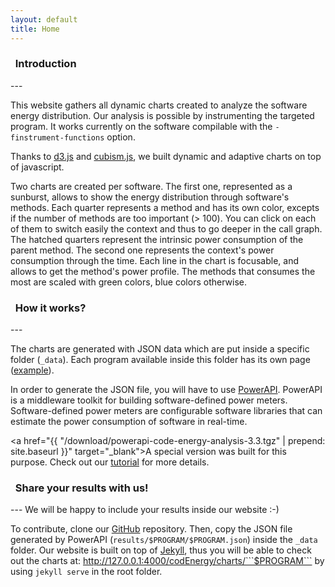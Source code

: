 ```yaml
---
layout: default
title: Home
---
```


<h3>
  <span class="glyphicon glyphicon-bookmark glyphicon-align-left" aria-hidden="true"></span>&nbsp;&nbsp;Introduction
</h3>
---

This website gathers all dynamic charts created to analyze the software energy distribution.
Our analysis is possible by instrumenting the targeted program.
It works currently on the software compilable with the ```-finstrument-functions``` option.

Thanks to [d3.js](http://d3js.org/) and [cubism.js](https://square.github.io/cubism/), we built dynamic and adaptive charts on top of javascript.

Two charts are created per software.
The first one, represented as a sunburst, allows to show the energy distribution through software's methods.
Each quarter represents a method and has its own color, excepts if the number of methods are too important (> 100). 
You can click on each of them to switch easily the context and thus to go deeper in the call graph.
The hatched quarters represent the intrinsic power consumption of the parent method.
The second one represents the context's power consumption through the time.
Each line in the chart is focusable, and allows to get the method's power profile.
The methods that consumes the most are scaled with green colors, blue colors otherwise.

<h3>
  <span class="glyphicon glyphicon-flash glyphicon-align-left" aria-hidden="true"></span>&nbsp;&nbsp;How it works?
</h3>
---

The charts are generated with JSON data which are put inside a specific folder (```_data```).
Each program available inside this folder has its own page ([example](http://spirals-team.github.io/codEnergy/charts/example)).

In order to generate the JSON file, you will have to use [PowerAPI](http://www.powerapi.org/).
PowerAPI is a middleware toolkit for building software-defined power meters.
Software-defined power meters are configurable software libraries that can estimate the power consumption of software in real-time.

<a href="{{ "/download/powerapi-code-energy-analysis-3.3.tgz" | prepend: site.baseurl }}" target="_blank">A special version</a> was built for this purpose. 
Check out our [tutorial](tutorial/) for more details.

<h3>
  <span class="glyphicon glyphicon-gift glyphicon-align-left" aria-hidden="true"></span>&nbsp;&nbsp;Share your results with us!
</h3>
---
We will be happy to include your results inside our website :-)

To contribute, clone our [GitHub](https://github.com/Spirals-Team/codEnergy) repository.
Then, copy the JSON file generated by PowerAPI (```results/$PROGRAM/$PROGRAM.json```) inside the ```_data``` folder.
Our website is built on top of [Jekyll](https://jekyllrb.com/), thus you will be able to check out the charts at: http://127.0.0.1:4000/codEnergy/charts/```$PROGRAM``` by using ```jekyll serve``` in the root folder.

<br>

